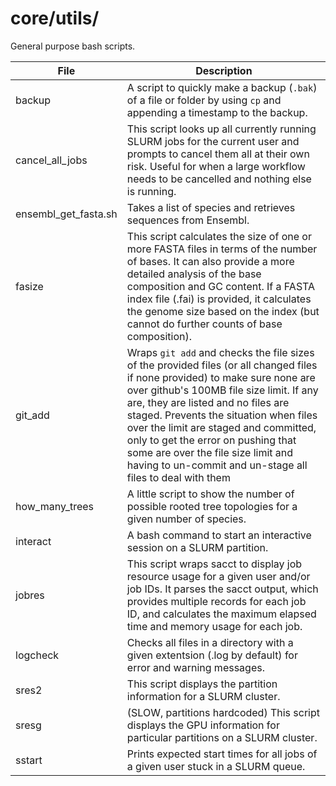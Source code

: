 # core/utils/

General purpose bash scripts.

| File | Description | 
| ------ | ----------- |
| backup | A script to quickly make a backup (`.bak`) of a file or folder by using `cp` and appending a timestamp to the backup. |
| cancel_all_jobs | This script looks up all currently running SLURM jobs for the current user and prompts to cancel them all at their own risk. Useful for when a large workflow needs to be cancelled and nothing else is running. |
| ensembl_get_fasta.sh | Takes a list of species and retrieves sequences from Ensembl. |
| fasize | This script calculates the size of one or more FASTA files in terms of the number of bases. It can also provide a more detailed analysis of the base composition and GC content. If a FASTA index file (.fai) is provided, it calculates the genome size based on the index (but cannot do further  counts of base composition). |
| git_add | Wraps `git add` and checks the file sizes of the provided files (or all changed files if none provided) to make sure none are over github's 100MB file size limit. If any are, they are listed and no files are staged. Prevents the situation when files over the limit are staged and committed, only to get the error on pushing that some are over the file size limit and having to un-commit and un-stage all files to deal with them |
| how_many_trees | A little script to show the number of possible rooted tree topologies for a given number of species. |
| interact | A bash command to start an interactive session on a SLURM partition. |
| jobres | This script wraps sacct to display job resource usage for a given user and/or job IDs. It parses the sacct output, which provides multiple records for each job ID, and calculates the maximum elapsed time and memory usage for each job.
| logcheck | Checks all files in a directory with a given extentsion (.log by default) for error and warning messages. |
| sres2 | This script displays the partition information for a SLURM cluster. |
| sresg | (SLOW, partitions hardcoded) This script displays the GPU information for particular partitions on a SLURM cluster. |
| sstart | Prints expected start times for all jobs of a given user stuck in a SLURM queue. |
